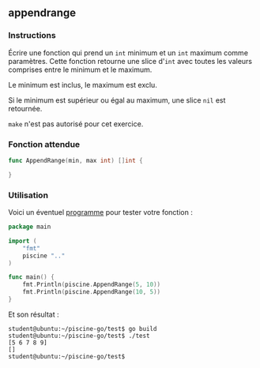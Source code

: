 ## appendrange

### Instructions

Écrire une fonction qui prend un `int` minimum et un `int` maximum comme paramètres. Cette fonction retourne une slice d'`int` avec toutes les valeurs comprises entre le minimum et le maximum.

Le minimum est inclus, le maximum est exclu.

Si le minimum est supérieur ou égal au maximum, une slice `nil` est retournée.

`make` n'est pas autorisé pour cet exercice.

### Fonction attendue

```go
func AppendRange(min, max int) []int {

}
```

### Utilisation

Voici un éventuel [programme](TODO-LINK) pour tester votre fonction :

```go
package main

import (
	"fmt"
	piscine ".."
)

func main() {
	fmt.Println(piscine.AppendRange(5, 10))
	fmt.Println(piscine.AppendRange(10, 5))
}
```

Et son résultat :

```console
student@ubuntu:~/piscine-go/test$ go build
student@ubuntu:~/piscine-go/test$ ./test
[5 6 7 8 9]
[]
student@ubuntu:~/piscine-go/test$
```
